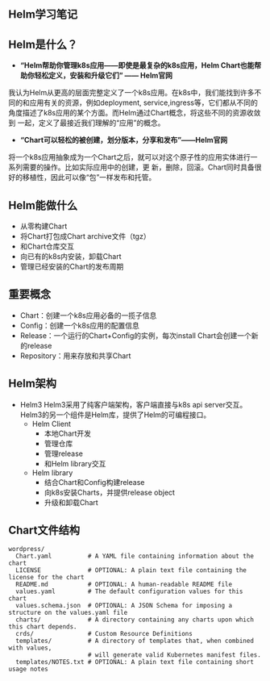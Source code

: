 Helm学习笔记
---

Helm是什么？
---
- **“Helm帮助你管理k8s应用——即使是最复杂的k8s应用，Helm Chart也能帮助你轻松定义，安装和升级它们”
—— Helm官网**

我认为Helm从更高的层面完整定义了一个k8s应用。在k8s中，我们能找到许多不同的和应用有关的资源，例如deployment,
service,ingress等，它们都从不同的角度描述了k8s应用的某个方面。而Helm通过Chart概念，将这些不同的资源收敛到
一起，定义了最接近我们理解的“应用”的概念。

- **“Chart可以轻松的被创建，划分版本，分享和发布”——Helm官网**

将一个k8s应用抽象成为一个Chart之后，就可以对这个原子性的应用实体进行一系列需要的操作。比如实际应用中的创建，更
新，删除，回滚。Chart同时具备很好的移植性，因此可以像“包”一样发布和托管。

Helm能做什么
---
- 从零构建Chart
- 将Chart打包成Chart archive文件（tgz）
- 和Chart仓库交互
- 向已有的k8s内安装，卸载Chart
- 管理已经安装的Chart的发布周期

重要概念
---
- Chart：创建一个k8s应用必备的一揽子信息
- Config：创建一个k8s应用的配置信息
- Release：一个运行的Chart+Config的实例，每次install Chart会创建一个新的release
- Repository：用来存放和共享Chart

Helm架构
---
- Helm3
    Helm3采用了纯客户端架构，客户端直接与k8s api server交互。Helm3的另一个组件是Helm库，提供了Helm的可编程接口。
    - Helm Client
        - 本地Chart开发
        - 管理仓库
        - 管理release
        - 和Helm library交互
    - Helm library
        - 结合Chart和Config构建release
        - 向k8s安装Charts，并提供release object
        - 升级和卸载Chart
        
Chart文件结构
---
```
wordpress/
  Chart.yaml          # A YAML file containing information about the chart
  LICENSE             # OPTIONAL: A plain text file containing the license for the chart
  README.md           # OPTIONAL: A human-readable README file
  values.yaml         # The default configuration values for this chart
  values.schema.json  # OPTIONAL: A JSON Schema for imposing a structure on the values.yaml file
  charts/             # A directory containing any charts upon which this chart depends.
  crds/               # Custom Resource Definitions
  templates/          # A directory of templates that, when combined with values,
                      # will generate valid Kubernetes manifest files.
  templates/NOTES.txt # OPTIONAL: A plain text file containing short usage notes
```
